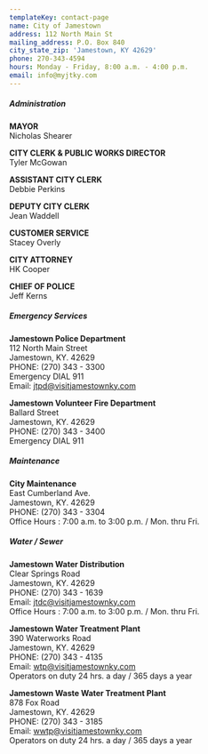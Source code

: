 ```yaml
---
templateKey: contact-page
name: City of Jamestown
address: 112 North Main St
mailing_address: P.O. Box 840
city_state_zip: 'Jamestown, KY 42629'
phone: 270-343-4594
hours: Monday - Friday, 8:00 a.m. - 4:00 p.m.
email: info@myjtky.com
---
```

##### Administration
__MAYOR__  
Nicholas Shearer

__CITY CLERK & PUBLIC WORKS DIRECTOR__  
Tyler McGowan

__ASSISTANT CITY CLERK__  
Debbie Perkins

__DEPUTY CITY CLERK__  
Jean Waddell

__CUSTOMER SERVICE__  
Stacey Overly

__CITY ATTORNEY__  
HK Cooper

__CHIEF OF POLICE__  
Jeff Kerns

##### Emergency Services
__Jamestown Police Department__  
112 North Main Street  
Jamestown, KY. 42629  
PHONE: (270) 343 - 3300  
Emergency DIAL 911  
Email: <a href="mailto:jtpd@visitjamestownky.com">jtpd@visitjamestownky.com</a>

__Jamestown Volunteer Fire Department__  
Ballard Street  
Jamestown, KY. 42629  
PHONE: (270) 343 - 3400  
Emergency DIAL 911

##### Maintenance
__City Maintenance__  
East Cumberland Ave.  
Jamestown, KY. 42629  
PHONE: (270) 343 - 3304  
Office Hours : 7:00 a.m. to 3:00 p.m. / Mon. thru Fri.

##### Water / Sewer
__Jamestown Water Distribution__  
Clear Springs Road  
Jamestown, KY. 42629  
PHONE: (270) 343 - 1639  
Email: <a href="mailto:jtdc@visitjamestownky.com">jtdc@visitjamestownky.com</a>  
Office Hours : 7:00 a.m. to 3:00 p.m. / Mon. thru Fri.

__Jamestown Water Treatment Plant__  
390 Waterworks Road  
Jamestown, KY. 42629  
PHONE: (270) 343 - 4135  
Email: <a href="mailto:wtp@visitjamestownky.com">wtp@visitjamestownky.com</a>  
Operators on duty 24 hrs. a day / 365 days a year

__Jamestown Waste Water Treatment Plant__  
878 Fox Road  
Jamestown, KY. 42629  
PHONE: (270) 343 - 3185  
Email: <a href="mailto:wwtp@visitjamestownky.com">wwtp@visitjamestownky.com</a>  
Operators on duty 24 hrs. a day / 365 days a year
